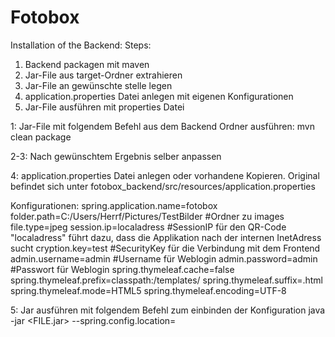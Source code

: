 # Fotobox
Installation of the Backend:
Steps:
  1. Backend packagen mit maven
  2. Jar-File aus target-Ordner extrahieren
  3. Jar-File an gewünschte stelle legen
  4. application.properties Datei anlegen mit eigenen Konfigurationen
  5. Jar-File ausführen mit properties Datei


1: Jar-File mit folgendem Befehl aus dem Backend Ordner ausführen:
mvn clean package

2-3: Nach gewünschtem Ergebnis selber anpassen
  
4: application.properties Datei anlegen oder vorhandene Kopieren.
Original befindet sich unter fotobox_backend/src/resources/application.properties

Konfigurationen:
spring.application.name=fotobox
folder.path=C:/Users/Herrf/Pictures/TestBilder #Ordner zu images
file.type=jpeg
session.ip=localadress #SessionIP für den QR-Code "localadress" führt dazu, dass die Applikation nach der internen InetAdress sucht
cryption.key=test #SecurityKey für die Verbindung mit dem Frontend
admin.username=admin #Username für Weblogin
admin.password=admin #Passwort für Weblogin
spring.thymeleaf.cache=false
spring.thymeleaf.prefix=classpath:/templates/
spring.thymeleaf.suffix=.html
spring.thymeleaf.mode=HTML5
spring.thymeleaf.encoding=UTF-8

5: Jar ausführen mit folgendem Befehl zum einbinden der Konfiguration
java -jar <FILE.jar> --spring.config.location=<PATH to application.properties>
